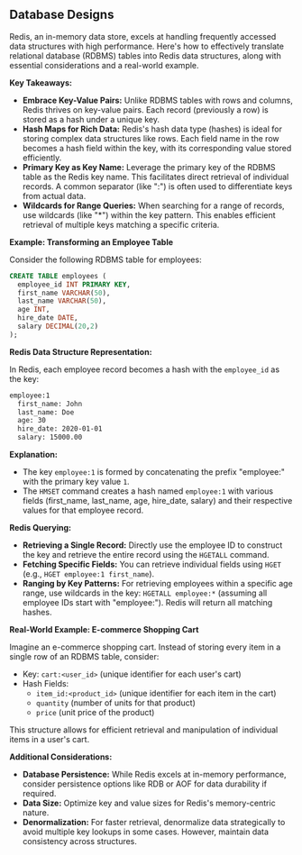 ##  Database Designs

Redis, an in-memory data store, excels at handling frequently accessed data structures with high performance. Here's how to effectively translate relational database (RDBMS) tables into Redis data structures, along with essential considerations and a real-world example.

**Key Takeaways:**

- **Embrace Key-Value Pairs:** Unlike RDBMS tables with rows and columns, Redis thrives on key-value pairs. Each record (previously a row) is stored as a hash under a unique key.
- **Hash Maps for Rich Data:** Redis's hash data type (hashes) is ideal for storing complex data structures like rows. Each field name in the row becomes a hash field within the key, with its corresponding value stored efficiently.
- **Primary Key as Key Name:** Leverage the primary key of the RDBMS table as the Redis key name. This facilitates direct retrieval of individual records. A common separator (like ":") is often used to differentiate keys from actual data.
- **Wildcards for Range Queries:** When searching for a range of records, use wildcards (like "*") within the key pattern. This enables efficient retrieval of multiple keys matching a specific criteria.

**Example: Transforming an Employee Table**

Consider the following RDBMS table for employees:

```sql
CREATE TABLE employees (
  employee_id INT PRIMARY KEY,
  first_name VARCHAR(50),
  last_name VARCHAR(50),
  age INT,
  hire_date DATE,
  salary DECIMAL(20,2)
);
```

**Redis Data Structure Representation:**

In Redis, each employee record becomes a hash with the `employee_id` as the key:

```bash
employee:1
  first_name: John
  last_name: Doe
  age: 30
  hire_date: 2020-01-01
  salary: 15000.00
```

**Explanation:**

- The key `employee:1` is formed by concatenating the prefix "employee:" with the primary key value `1`.
- The `HMSET` command creates a hash named `employee:1` with various fields (first_name, last_name, age, hire_date, salary) and their respective values for that employee record.

**Redis Querying:**

- **Retrieving a Single Record:** Directly use the employee ID to construct the key and retrieve the entire record using the `HGETALL` command.
- **Fetching Specific Fields:** You can retrieve individual fields using `HGET` (e.g., `HGET employee:1 first_name`).
- **Ranging by Key Patterns:** For retrieving employees within a specific age range, use wildcards in the key: `HGETALL employee:*` (assuming all employee IDs start with "employee:"). Redis will return all matching hashes.

**Real-World Example: E-commerce Shopping Cart**

Imagine an e-commerce shopping cart. Instead of storing every item in a single row of an RDBMS table, consider:

- Key: `cart:<user_id>` (unique identifier for each user's cart)
- Hash Fields:
    - `item_id:<product_id>` (unique identifier for each item in the cart)
    - `quantity` (number of units for that product)
    - `price` (unit price of the product)

This structure allows for efficient retrieval and manipulation of individual items in a user's cart.

**Additional Considerations:**

- **Database Persistence:** While Redis excels at in-memory performance, consider persistence options like RDB or AOF for data durability if required.
- **Data Size:** Optimize key and value sizes for Redis's memory-centric nature.
- **Denormalization:** For faster retrieval, denormalize data strategically to avoid multiple key lookups in some cases. However, maintain data consistency across structures.
